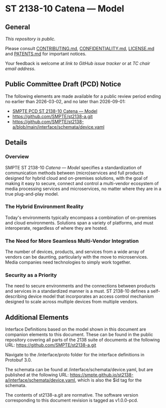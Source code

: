 # ST 2138-10  Catena — Model

## General

_This repository is *public*._

Please consult [CONTRIBUTING.md](./CONTRIBUTING.md), [CONFIDENTIALITY.md](./CONFIDENTIALITY.md), [LICENSE.md](./LICENSE.md) and
[PATENTS.md](./PATENTS.md) for important notices.

Your feedback is welcome at _link to GitHub issue tracker_ or at _TC chair email address_.

## Public Committee Draft (PCD) Notice

The following elements are made available for a public review period ending no earlier than 2026-03-02, and no later than 2026-09-01:

* <a href="https://github.com/SMPTE/ST-2138-10/blob/main/34CS-PCD-ST-2138-10-Catena-Model-2025-09-08.pdf">SMPTE PCD ST 2138-10 Catena — Model</a>
* <a href="https://github.com/SMPTE/st2138-a.git">https://github.com/SMPTE/st2138-a.git</a>
* <a href="https://smpte.github.io/st2138-a/interface/schemata/device.yaml">https://github.com/SMPTE/st2138-a/blob/main/interface/schemata/device.yaml</a>

## Details

### Overview
SMPTE ST 2138-10 _Catena — Model_ specifies a standardization of communication methods between (micro)services and full products designed for hybrid cloud and on-premises solutions, with the goal of making it easy to secure, connect and control a multi-vendor ecosystem of media processing services and microservices, no matter where they are in a true plug-and-play model.

### The Hybrid Environment Reality
Today's environments typically encompass a combination of on-premises and cloud environments. Solutions span a variety of platforms, and must interoperate, regardless of where they are hosted.

### The Need for More Seamless Multi-Vendor Integration
The number of devices, products, and services from a wide array of vendors can be daunting, particularly with the move to microservices. Media companies need technologies to simply work together.

### Security as a Priority
The need to secure environments and the connections between products and services in a standardized manner is a must. ST 2138-10 defines a self-describing device model that incorporates an access control mechanism designed to scale across multiple devices from multiple vendors.

## Additional Elements
Interface Definitions based on the model shown in this document are companion elements to this document. These can be found in the public repository covering all parts of the 2138 suite of documents at the following URL: <a href="https://github.com/SMPTE/st2138-a.git">https://github.com/SMPTE/st2138-a.git</a>

Navigate to the /interface/proto folder for the interface definitions in Protobuf 3.0. 

The schemata can be found at /interface/schemata/device.yaml, but are published at the following URL: <a href="https://smpte.github.io/st2138-a/interface/schemata/device.yaml">https://smpte.github.io/st2138-a/interface/schemata/device.yaml</a>, which is also the $id tag for the schemata. 

The contents of st2138-a.git are normative.
The software version corresponding to this document revision is tagged as v1.0.0-pcd. 

